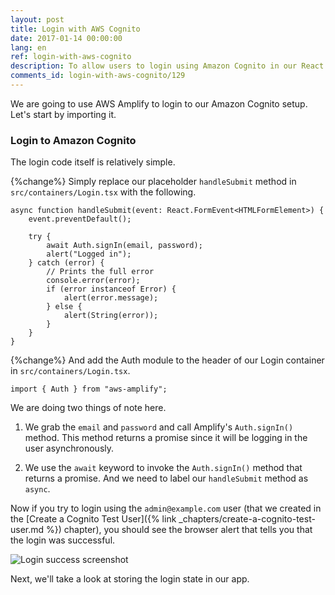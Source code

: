 ```yaml
---
layout: post
title: Login with AWS Cognito
date: 2017-01-14 00:00:00
lang: en
ref: login-with-aws-cognito
description: To allow users to login using Amazon Cognito in our React.js app, we are going to use AWS Amplify. We need the Cognito User Pool Id and our App Client Id. We login the user by calling the Auth.signIn() method from AWS Amplify.
comments_id: login-with-aws-cognito/129
---
```


We are going to use AWS Amplify to login to our Amazon Cognito setup. Let's start by importing it.

### Login to Amazon Cognito

The login code itself is relatively simple.

{%change%} Simply replace our placeholder `handleSubmit` method in `src/containers/Login.tsx` with the following.

```tsx
async function handleSubmit(event: React.FormEvent<HTMLFormElement>) {
    event.preventDefault();

    try {
        await Auth.signIn(email, password);
        alert("Logged in");
    } catch (error) {
        // Prints the full error
        console.error(error);
        if (error instanceof Error) {
            alert(error.message);
        } else {
            alert(String(error));
        }
    }
}
```

{%change%} And add the Auth module to the header of our Login container in `src/containers/Login.tsx`.

```tsx
import { Auth } from "aws-amplify";
```


We are doing two things of note here.

1. We grab the `email` and `password` and call Amplify's `Auth.signIn()` method. This method returns a promise since it will be logging in the user asynchronously.

2. We use the `await` keyword to invoke the `Auth.signIn()` method that returns a promise. And we need to label our `handleSubmit` method as `async`.

Now if you try to login using the `admin@example.com` user (that we created in the [Create a Cognito Test User]({% link _chapters/create-a-cognito-test-user.md %}) chapter), you should see the browser alert that tells you that the login was successful.

![Login success screenshot](/assets/login-success.png)

Next, we'll take a look at storing the login state in our app.
